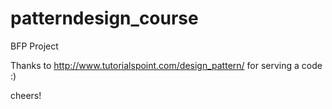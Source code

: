 # patterndesign_course
BFP Project

Thanks to http://www.tutorialspoint.com/design_pattern/ for serving a code :)

cheers! 
